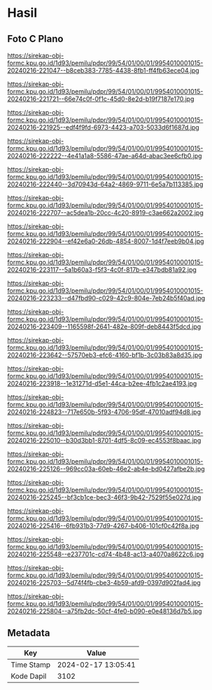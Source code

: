 # Hasil

## Foto C Plano

https://sirekap-obj-formc.kpu.go.id/1d93/pemilu/pdpr/99/54/01/00/01/9954010001015-20240216-221047--b8ceb383-7785-4438-8fb1-ff4fb63ece04.jpg

https://sirekap-obj-formc.kpu.go.id/1d93/pemilu/pdpr/99/54/01/00/01/9954010001015-20240216-221721--66e74c0f-0f1c-45d0-8e2d-b19f7187e170.jpg

https://sirekap-obj-formc.kpu.go.id/1d93/pemilu/pdpr/99/54/01/00/01/9954010001015-20240216-221925--edf4f9fd-6973-4423-a703-5033d6f1687d.jpg

https://sirekap-obj-formc.kpu.go.id/1d93/pemilu/pdpr/99/54/01/00/01/9954010001015-20240216-222222--4e41a1a8-5586-47ae-a64d-abac3ee6cfb0.jpg

https://sirekap-obj-formc.kpu.go.id/1d93/pemilu/pdpr/99/54/01/00/01/9954010001015-20240216-222440--3d70943d-64a2-4869-9711-6e5a7b113385.jpg

https://sirekap-obj-formc.kpu.go.id/1d93/pemilu/pdpr/99/54/01/00/01/9954010001015-20240216-222707--ac5dea1b-20cc-4c20-8919-c3ae662a2002.jpg

https://sirekap-obj-formc.kpu.go.id/1d93/pemilu/pdpr/99/54/01/00/01/9954010001015-20240216-222904--ef42e6a0-26db-4854-8007-1d4f7eeb9b04.jpg

https://sirekap-obj-formc.kpu.go.id/1d93/pemilu/pdpr/99/54/01/00/01/9954010001015-20240216-223117--5a1b60a3-f5f3-4c0f-817b-e347bdb81a92.jpg

https://sirekap-obj-formc.kpu.go.id/1d93/pemilu/pdpr/99/54/01/00/01/9954010001015-20240216-223233--d47fbd90-c029-42c9-804e-7eb24b5f40ad.jpg

https://sirekap-obj-formc.kpu.go.id/1d93/pemilu/pdpr/99/54/01/00/01/9954010001015-20240216-223409--1165598f-2641-482e-809f-deb8443f5dcd.jpg

https://sirekap-obj-formc.kpu.go.id/1d93/pemilu/pdpr/99/54/01/00/01/9954010001015-20240216-223642--57570eb3-efc6-4160-bf1b-3c03b83a8d35.jpg

https://sirekap-obj-formc.kpu.go.id/1d93/pemilu/pdpr/99/54/01/00/01/9954010001015-20240216-223918--1e31271d-d5e1-44ca-b2ee-4fb1c2ae4193.jpg

https://sirekap-obj-formc.kpu.go.id/1d93/pemilu/pdpr/99/54/01/00/01/9954010001015-20240216-224823--717e650b-5f93-4706-95df-47010adf94d8.jpg

https://sirekap-obj-formc.kpu.go.id/1d93/pemilu/pdpr/99/54/01/00/01/9954010001015-20240216-225010--b30d3bb1-8701-4df5-8c09-ec4553f8baac.jpg

https://sirekap-obj-formc.kpu.go.id/1d93/pemilu/pdpr/99/54/01/00/01/9954010001015-20240216-225126--969cc03a-60eb-46e2-ab4e-bd0427afbe2b.jpg

https://sirekap-obj-formc.kpu.go.id/1d93/pemilu/pdpr/99/54/01/00/01/9954010001015-20240216-225245--bf3cb1ce-bec3-46f3-9b42-7529f55e027d.jpg

https://sirekap-obj-formc.kpu.go.id/1d93/pemilu/pdpr/99/54/01/00/01/9954010001015-20240216-225416--6fb931b3-77d9-4267-b406-101cf0c42f8a.jpg

https://sirekap-obj-formc.kpu.go.id/1d93/pemilu/pdpr/99/54/01/00/01/9954010001015-20240216-225548--e237701c-cd74-4b48-ac13-a4070a8622c6.jpg

https://sirekap-obj-formc.kpu.go.id/1d93/pemilu/pdpr/99/54/01/00/01/9954010001015-20240216-225703--5d74f4fb-cbe3-4b59-afd9-0397d902fad4.jpg

https://sirekap-obj-formc.kpu.go.id/1d93/pemilu/pdpr/99/54/01/00/01/9954010001015-20240216-225804--a75fb2dc-50cf-4fe0-b090-e0e48136d7b5.jpg


## Metadata

| Key        | Value               |
| ---------- | ------------------- |
| Time Stamp | 2024-02-17 13:05:41 |
| Kode Dapil | 3102                |



